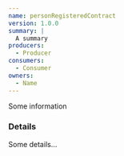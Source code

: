 ```yaml
---
name: personRegisteredContract
version: 1.0.0
summary: |
  A summary
producers:
  - Producer
consumers:
  - Consumer
owners:
  - Name
---
```


<Admonition>Some information</Admonition>

### Details

Some details...

<Schema />